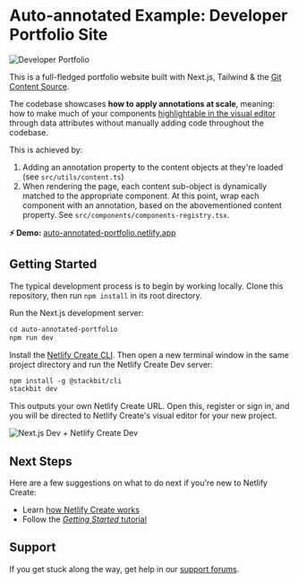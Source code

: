 # Auto-annotated Example: Developer Portfolio Site

![Developer Portfolio](https://assets.stackbit.com/docs/personal-nextjs-starter-thumb.png)

This is a full-fledged portfolio website built with Next.js, Tailwind & the [Git Content Source](https://docs.netlify.com/create/content-sources/git/).

The codebase showcases **how to apply annotations at scale**, meaning: how to make much of your components [highlightable in the visual editor](https://docs.netlify.com/create/visual-editing/inline-editor/) through data attributes without manually adding code throughout the codebase.

This is achieved by:

1. Adding an annotation property to the content objects at they're loaded (see `src/utils/content.ts`)
1. When rendering the page, each content sub-object is dynamically matched to the appropriate component. At this point, wrap each component with an annotation, based on the abovementioned content property. See `src/components/components-registry.tsx`.

**⚡ Demo:** [auto-annotated-portfolio.netlify.app](https://auto-annotated-portfolio.netlify.app)

## Getting Started

The typical development process is to begin by working locally. Clone this repository, then run `npm install` in its root directory.

Run the Next.js development server:

```txt
cd auto-annotated-portfolio
npm run dev
```

Install the [Netlify Create CLI](https://www.npmjs.com/package/@stackbit/cli). Then open a new terminal window in the same project directory and run the Netlify Create Dev server:

```txt
npm install -g @stackbit/cli
stackbit dev
```

This outputs your own Netlify Create URL. Open this, register or sign in, and you will be directed to Netlify Create's visual editor for your new project.

![Next.js Dev + Netlify Create Dev](https://assets.stackbit.com/docs/next-dev-stackbit-dev.png)

## Next Steps

Here are a few suggestions on what to do next if you're new to Netlify Create:

- Learn [how Netlify Create works](https://docs.netlify.com/create/concepts/how-create-works/)
- Follow the [_Getting Started_ tutorial](https://docs.netlify.com/create/get-started/nextjs-markdown/)

## Support

If you get stuck along the way, get help in our [support forums](https://answers.netlify.com/).
